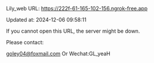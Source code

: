 Lily_web URL: https://222f-61-165-102-156.ngrok-free.app

Updated at: 2024-12-06 09:58:11

If you cannot open this URL, the server might be down.

Please contact: 

goley04@foxmail.com Or Wechat:GL_yeaH